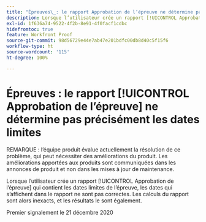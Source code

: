 ```yaml
---
title: "Épreuves\_: le rapport Approbation de l’épreuve ne détermine pas précisément les dates limites"
description: Lorsque l’utilisateur crée un rapport [!UICONTROL Approbation de l’épreuve] qui contient les dates limites de l’épreuve, les dates qui s’affichent dans le rapport ne sont pas correctes. Les calculs du rapport sont alors inexacts, et les résultats le sont également.
exl-id: 1f636a74-9522-4f2b-8e91-4f0facf1cdbc
hidefromtoc: true
feature: Workfront Proof
source-git-commit: 98d56729e44e7ab47e201bdfc00db8d40c5f15f6
workflow-type: ht
source-wordcount: '115'
ht-degree: 100%

---
```


# Épreuves : le rapport [!UICONTROL Approbation de l’épreuve] ne détermine pas précisément les dates limites

<!--Converted to story-->

REMARQUE : l’équipe produit évalue actuellement la résolution de ce problème, qui peut nécessiter des améliorations du produit. Les améliorations apportées aux produits sont communiquées dans les annonces de produit et non dans les mises à jour de maintenance.

Lorsque l’utilisateur crée un rapport [!UICONTROL Approbation de l’épreuve] qui contient les dates limites de l’épreuve, les dates qui s’affichent dans le rapport ne sont pas correctes. Les calculs du rapport sont alors inexacts, et les résultats le sont également.

Premier signalement le 21 décembre 2020
